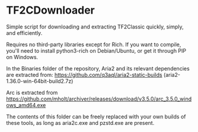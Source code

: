 # TF2CDownloader
Simple script for downloading and extracting TF2Classic quickly, simply, and efficiently.

Requires no third-party libraries except for Rich. If you want to compile, you'll need to install python3-rich on Debian/Ubuntu, or get it through PIP on Windows.

In the Binaries folder of the repository, Aria2 and its relevant dependencies are extracted from: https://github.com/q3aql/aria2-static-builds (aria2-1.36.0-win-64bit-build2.7z)

Arc is extracted from https://github.com/mholt/archiver/releases/download/v3.5.0/arc_3.5.0_windows_amd64.exe

The contents of this folder can be freely replaced with your own builds of these tools, as long as aria2c.exe and pzstd.exe are present.
